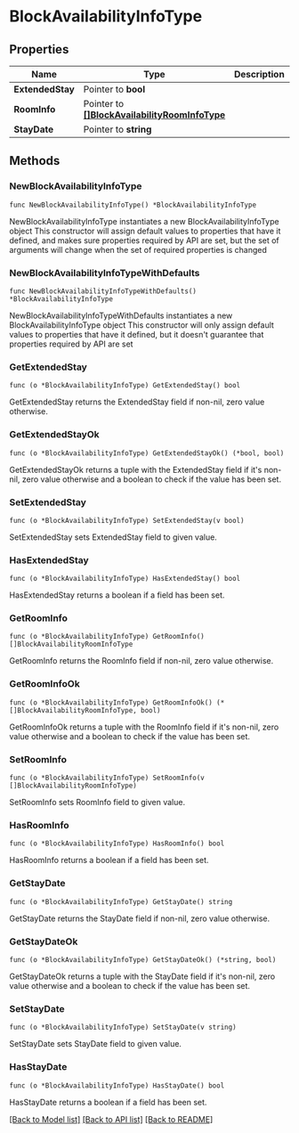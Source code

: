 # BlockAvailabilityInfoType

## Properties

Name | Type | Description | Notes
------------ | ------------- | ------------- | -------------
**ExtendedStay** | Pointer to **bool** |  | [optional] 
**RoomInfo** | Pointer to [**[]BlockAvailabilityRoomInfoType**](BlockAvailabilityRoomInfoType.md) |  | [optional] 
**StayDate** | Pointer to **string** |  | [optional] 

## Methods

### NewBlockAvailabilityInfoType

`func NewBlockAvailabilityInfoType() *BlockAvailabilityInfoType`

NewBlockAvailabilityInfoType instantiates a new BlockAvailabilityInfoType object
This constructor will assign default values to properties that have it defined,
and makes sure properties required by API are set, but the set of arguments
will change when the set of required properties is changed

### NewBlockAvailabilityInfoTypeWithDefaults

`func NewBlockAvailabilityInfoTypeWithDefaults() *BlockAvailabilityInfoType`

NewBlockAvailabilityInfoTypeWithDefaults instantiates a new BlockAvailabilityInfoType object
This constructor will only assign default values to properties that have it defined,
but it doesn't guarantee that properties required by API are set

### GetExtendedStay

`func (o *BlockAvailabilityInfoType) GetExtendedStay() bool`

GetExtendedStay returns the ExtendedStay field if non-nil, zero value otherwise.

### GetExtendedStayOk

`func (o *BlockAvailabilityInfoType) GetExtendedStayOk() (*bool, bool)`

GetExtendedStayOk returns a tuple with the ExtendedStay field if it's non-nil, zero value otherwise
and a boolean to check if the value has been set.

### SetExtendedStay

`func (o *BlockAvailabilityInfoType) SetExtendedStay(v bool)`

SetExtendedStay sets ExtendedStay field to given value.

### HasExtendedStay

`func (o *BlockAvailabilityInfoType) HasExtendedStay() bool`

HasExtendedStay returns a boolean if a field has been set.

### GetRoomInfo

`func (o *BlockAvailabilityInfoType) GetRoomInfo() []BlockAvailabilityRoomInfoType`

GetRoomInfo returns the RoomInfo field if non-nil, zero value otherwise.

### GetRoomInfoOk

`func (o *BlockAvailabilityInfoType) GetRoomInfoOk() (*[]BlockAvailabilityRoomInfoType, bool)`

GetRoomInfoOk returns a tuple with the RoomInfo field if it's non-nil, zero value otherwise
and a boolean to check if the value has been set.

### SetRoomInfo

`func (o *BlockAvailabilityInfoType) SetRoomInfo(v []BlockAvailabilityRoomInfoType)`

SetRoomInfo sets RoomInfo field to given value.

### HasRoomInfo

`func (o *BlockAvailabilityInfoType) HasRoomInfo() bool`

HasRoomInfo returns a boolean if a field has been set.

### GetStayDate

`func (o *BlockAvailabilityInfoType) GetStayDate() string`

GetStayDate returns the StayDate field if non-nil, zero value otherwise.

### GetStayDateOk

`func (o *BlockAvailabilityInfoType) GetStayDateOk() (*string, bool)`

GetStayDateOk returns a tuple with the StayDate field if it's non-nil, zero value otherwise
and a boolean to check if the value has been set.

### SetStayDate

`func (o *BlockAvailabilityInfoType) SetStayDate(v string)`

SetStayDate sets StayDate field to given value.

### HasStayDate

`func (o *BlockAvailabilityInfoType) HasStayDate() bool`

HasStayDate returns a boolean if a field has been set.


[[Back to Model list]](../README.md#documentation-for-models) [[Back to API list]](../README.md#documentation-for-api-endpoints) [[Back to README]](../README.md)


